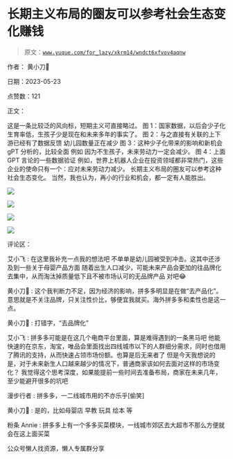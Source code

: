 # 长期主义布局的圈友可以参考社会生态变化赚钱

> 原文：[`www.yuque.com/for_lazy/xkrm14/wndct6xfvov4aqnw`](https://www.yuque.com/for_lazy/xkrm14/wndct6xfvov4aqnw)

作者： 黄小刀🔪

日期：2023-05-23

点赞数：121

正文：

这是一条比较泛的风向标，短期主义可直接略过。 图 1：国家数据，以后会少子化 生育率低，生孩子少是现在和未来多年的事实了。 图 2：与之直接有关联的上下游已经有了数据反馈 幼儿园数量正在减少 图 3：这种少子化带来的影响和新机会 gPT 分析的，比较全面 例如 因为不生孩子，未来劳动力一定会减少。 图 4：上面 GPT 言论的一些数据验证 例如，世界上机器人企业在投资领域都非常热门，这些企业的使命只有一个：应对未来劳动力减少。 长期主义布局的圈友可以参考这种社会生态变化。 当然，我也认为，再小的行业和机会，都一定有人能胜出。

![](img/ad71585359976ceebeb6a98901921ed9.png)

![](img/54758b5636a19b64293c5d6b02560c8c.png)

![](img/bdd187b6560c406323932498b7a1b790.png)

![](img/34fc2ae270f3cb163ca5b9b6f69b3243.png)

评论区：

艾小飞 : 在这里我补充一点我的想法吧 不单单是幼儿园被受到冲击。这其中还涉及到一些关于母婴产品方面 随着出生人口减少，可能未来产品会更加的往品牌化去集中，从而淘汰掉质量低下且不被市场认可的无品牌产品 对吧😂

黄小刀🔪 : 这个我判断力不足，因为经济的影响，拼多多明显是在做“去产品化”。意思就是不关注品牌，只关注性价比，够便宜我就买。海外拼多多和柔性也是这一点。

黄小刀🔪 : 打错字，“去品牌化”

艾小飞 : 拼多多可能是在这几个电商平台里面，算是难得遇到的一条黑马吧 他能快速的在京东，淘宝，唯品会里面找出四线城市以下的人群细分需求，同时也借用了腾讯的支持，从而快速占领市场份额。也算是后无来者了 但是今天我想说的是，对于未来新生人口越来越少的情况下，普通商家该如何去面对这样的市场变化？ 我觉得这个思考深度，如果能提前一些时间去准备布局，商家在未来几年，至少能避开很多的坑吧

漫步行者 : 拼多多，一二线城市用的不亦乐乎[偷笑]

黄小刀🔪 : 是的，比如母婴店 早教 玩具 绘本 等

粉条 Annie : 拼多多上有一个多多买菜模块，一线城市郊区去大超市不那么方便就会在这上面买菜

公众号懒人找资源，懒人专属群分享

